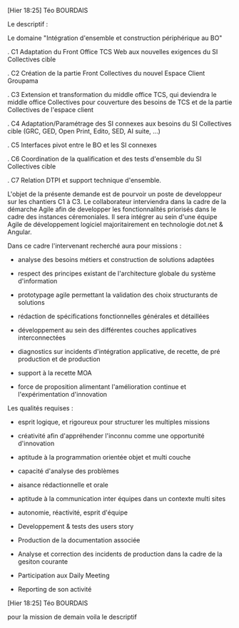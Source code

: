 [Hier 18:25] Téo BOURDAIS




Le descriptif :

Le domaine "Intégration d'ensemble et construction périphérique au BO"

. C1 Adaptation du Front Office TCS Web aux nouvelles exigences du SI Collectives cible

. C2 Création de la partie Front Collectives du nouvel Espace Client Groupama

. C3 Extension et transformation du middle office TCS, qui deviendra le middle office Collectives pour couverture des besoins de TCS et de la partie Collectives de l'espace client

. C4 Adaptation/Paramétrage des SI connexes aux besoins du SI Collectives cible (GRC, GED, Open Print, Edito, SED, AI suite, ...)

. C5 Interfaces pivot entre le BO et les SI connexes

. C6 Coordination de la qualification et des tests d'ensemble du SI Collectives cible

. C7 Relation DTPI et support technique d'ensemble.

L'objet de la présente demande est de pourvoir un poste de developpeur sur les chantiers C1 à C3. Le collaborateur interviendra dans la cadre de la démarche Agile afin de developper les fonctionnalités priorisés dans le cadre des instances céremoniales. Il sera intégrer au sein d'une équipe Agile de développement logiciel majoritairement en technologie dot.net & Angular.

Dans ce cadre l'intervenant recherché aura pour missions :

- analyse des besoins métiers et construction de solutions adaptées

- respect des principes existant de l'architecture globale du système d'information

- prototypage agile permettant la validation des choix structurants de solutions

- rédaction de spécifications fonctionnelles générales et détaillées

- développement au sein des différentes couches applicatives interconnectées

- diagnostics sur incidents d'intégration applicative, de recette, de pré production et de production

- support à la recette MOA

- force de proposition alimentant l'amélioration continue et l'expérimentation d'innovation

Les qualités requises :

- esprit logique, et rigoureux pour structurer les multiples missions

- créativité afin d'appréhender l'inconnu comme une opportunité d'innovation

- aptitude à la programmation orientée objet et multi couche

- capacité d'analyse des problèmes

- aisance rédactionnelle et orale

- aptitude à la communication inter équipes dans un contexte multi sites

- autonomie, réactivité, esprit d'équipe

- Developpement & tests des users story

- Production de la documentation associée

- Analyse et correction des incidents de production dans la cadre de la gesiton courante

- Participation aux Daily Meeting

- Reporting de son activité







[Hier 18:25] Téo BOURDAIS




pour la mission de demain voila le descriptif


